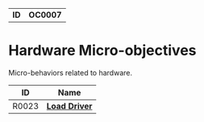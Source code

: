 |||
|--|-----|
|**ID**|**OC0007**|

# Hardware Micro-objectives #
Micro-behaviors related to hardware.

|ID|Name|
|-----------------------------|--------|
|R0023|[**Load Driver**](https://github.com/MBCProject/mbc-beta/blob/master/micro-behaviors/hardware/load-driver.md)|